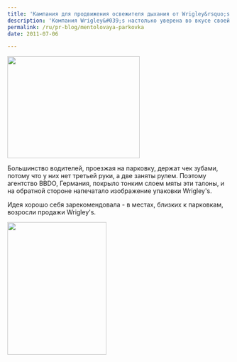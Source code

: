 ```yaml
---
title: 'Кампания для продвижения освежителя дыхания от Wrigley&rsquo;s'
description: 'Компания Wrigley&#039;s настолько уверена во вкусе своей новой жевательной резинки, что в качестве промо-кампании решила просто заставить людей ее попробовать. Как? Использовав одну из немногих ситуаций в городской жизни, когда взрослые люди тянут в рот не предназначенные для еды предметы.... а именно - парковочный талон.'
permalink: /ru/pr-blog/mentolovaya-parkovka
date: 2011-07-06

---
```


<img src="{{ site.assets }}/upload/Wrigley.jpg" alt="" class="post__img" width="298" height="230">

Большинство водителей, проезжая на парковку, держат чек зубами, потому что у них нет третьей руки, а две заняты рулем. Поэтому агентство BBDO, Германия, покрыло тонким слоем мяты  эти талоны, и на обратной стороне напечатало изображение упаковки Wrigley's.

Идея хорошо себя зарекомендовала - в местах, близких к парковкам, возросли продажи Wrigley's.

<img src="{{ site.assets }}/upload/Wrigley2.jpg" alt="" class="post__img" width="223" height="299">

